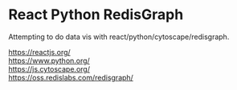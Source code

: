 # React Python RedisGraph

Attempting to do data vis with react/python/cytoscape/redisgraph.

https://reactjs.org/  
https://www.python.org/  
https://js.cytoscape.org/  
https://oss.redislabs.com/redisgraph/  
